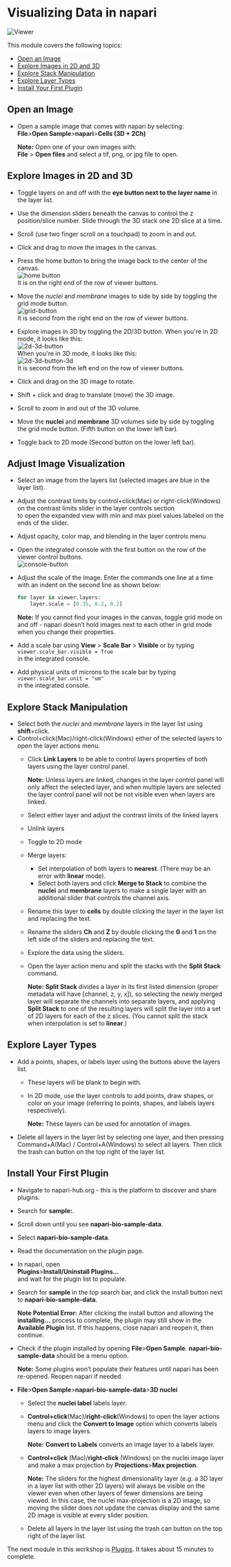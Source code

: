 # Visualizing Data in napari

![Viewer](resources/viewer-with-arrows.png)  

This module covers the following topics:
* [Open an Image](#open-an-image)
* [Explore Images in 2D and 3D](#explore-images-in-2d-and-3d)  
* [Explore Stack Manipulation](#explore-stack-manipulation)  
* [Explore Layer Types](#explore-layer-types)  
* [Install Your First Plugin](#install-your-first-plugin)

## Open an Image
  
* Open a sample image that comes with napari by selecting:  
**File**>**Open Sample**>**napari**>**Cells (3D + 2Ch)**  

   **Note:** Open one of your own images with:  
**File** > **Open files** and select a tif, png, or jpg file to open. 

## Explore Images in 2D and 3D  

* Toggle layers on and off with the **eye button next to the layer name** in the layer list.  
* Use the dimension sliders beneath the canvas to  control the z position/slice number. Slide through the 3D stack one 2D slice at a time.  

* Scroll (use two finger scroll on a touchpad) to zoom in and out.  

* Click and drag to move the images in the canvas.  

* Press the home button to bring the image back to the center of the canvas.  
![home button](resources/home-button.png)  
It is on the right end of the row of viewer buttons.  

* Move the _nuclei_ and _membrane_ images to side by side by toggling the grid mode button.  
![grid-button](resources/grid-button.png)  
It is second from the right end on the row of viewer buttons.  

* Explore images in 3D by toggling the 2D/3D button.  When you're in 2D mode, it looks like this:  
![2d-3d-button](resources/2d-3d-button-2d.png)  
When you're in 3D mode, it looks like this:  
![2d-3d-button-3d](resources/2d-3d-button-3d.png)  
It is second from the left end on the row of viewer buttons.
* Click and drag on the 3D image to rotate.
* Shift + click and drag to translate (move) the 3D image.  
* Scroll to zoom in and out of the 3D volume.
* Move the **nuclei** and **membrane** 3D volumes side by side by toggling the grid mode button. (Fifth button on the lower left bar).
* Toggle back to 2D mode (Second button on the lower left bar).  
 
## Adjust Image Visualization   
* Select an image from the layers list (selected images are blue in the layer list).  
* Adjust the contrast limits by control+click(Mac) or right-click(Windows) on the contrast limits slider in the layer controls section  
 to open the expanded view with min and max pixel values labeled on the ends of the slider.  
* Adjust opacity, color map, and blending  in the layer controls menu.  
* Open the integrated console with the first button on the row of the viewer control buttons.  
![console-button](resources/console-button.png)    
* Adjust the scale of the image. Enter the commands one line at a time with an indent on the second line as shown below: 

    ```Python
    for layer in viewer.layers:  
        layer.scale = [0.35, 0.2, 0.2]
    ```

    **Note:** If you cannot find your images in the canvas, toggle grid mode on and off - napari doesn’t hold images next to each other in grid mode when you change their properties.  

* Add a scale bar using **View** > **Scale Bar** > **Visible** or by typing `viewer.scale_bar.visible = True`  
in the integrated console. 
* Add physical units of microns to the scale bar by typing `viewer.scale_bar.unit = "um"`  
in the integrated console.

## Explore Stack Manipulation  
* Select both the _nuclei_ and _membrane_ layers in the layer list using **shift**+click.  
* Control+click(Mac)/right-click(Windows) either of the selected layers to open the layer actions menu.  
    * Click **Link Layers** to be able to control layers properties of both layers using the layer control panel.  

      **Note:** Unless layers are linked, changes in the layer control panel will only affect the selected layer, and when multiple layers are selected the layer control panel will not be not visible even when layers are linked.  

    * Select either layer and adjust the contrast limits of the linked layers  
    * Unlink layers  
    * Toggle to 2D mode  
    * Merge layers:	
        * Set interpolation of both layers to **nearest**. (There may be an error with **linear** mode).  
        * Select both layers and click **Merge to Stack** to combine the **nuclei** and **membrane** layers to make a single layer with an additional slider that controls the channel axis.  
    * Rename this layer to **cells** by double clicking the layer in the layer list and replacing the text.  
    * Rename the sliders **Ch** and **Z** by double clicking the **0** and **1** on the left side of the sliders and replacing the text.  
    * Explore the data using the sliders.  
    * Open the layer action menu and split the stacks with the **Split Stack** command.  

         **Note:** **Split Stack** divides a layer in its first listed dimension (proper metadata will have [channel, z, y, x]), so selecting the newly merged layer will separate the channels into separate layers, and applying **Split Stack** to one of the resulting layers will split the layer into a set of 2D layers for each of the z slices. (You cannot split the stack when interpolation is set to **linear**.)
         
## Explore Layer Types  
* Add a points, shapes, or labels layer using the buttons above the layers list.
    * These layers will be blank to begin with.  
    * In 2D mode, use the layer controls to add points, draw shapes, or color on your image (referring to points, shapes, and labels layers respectively).  

      **Note:** These layers can be used for annotation of images.  
* Delete all layers in the layer list by selecting one layer, and then pressing Command+A(Mac) / Control+A(Windows) to select all layers. Then click the trash can button on the top right of the layer list. 

## Install Your First Plugin  
* Navigate to napari-hub.org - this is the platform to discover and share plugins.  
* Search for **sample:**.
* Scroll down until you see **napari-bio-sample-data**.  
* Select **napari-bio-sample-data**.  
* Read the documentation on the plugin page.  
* In napari, open  
**Plugins**>**Install/Uninstall Plugins...**   
and wait for the plugin list to populate.  
* Search for **sample** in the top search bar, and click the install button next to **napari-bio-sample-data**.  

    **Note Potential Error:** After clicking the install button and allowing the **installing…** process to complete, the plugin may still show in the **Available Plugin** list. If this happens, close napari and reopen it, then  continue.  

* Check if the plugin installed by opening **File**>**Open Sample**.  **napari-bio-sample-data** should be a menu option.  

    **Note:** Some plugins won’t populate their features until napari has been re-opened.  Reopen napari if needed.  
  
* **File**>**Open Sample**>**napari-bio-sample-data**>**3D nuclei**  
    * Select the **nuclei label** labels layer.
    * **Control+click**(Mac)/**right-click**(Windows) to open the layer actions menu and click the **Convert to Image** option which converts labels layers to image layers.  

       **Note:** **Convert to Labels** converts an image layer to a labels layer. 

    * **Control+click** (Mac)/**right-click** (Windows) on the nuclei image layer and make a max projection by **Projections**>**Max projection**.  

       **Note:** The sliders for the highest dimensionality layer (e.g. a 3D layer in a layer list with other 2D layers) will always be visible on the viewer even when other layers of fewer dimensions are being viewed. In this case, the nuclei max-projection is a 2D image, so moving the slider does not update the canvas display and the same 2D image is visible at every slider position.  
    
    * Delete all layers in the layer list using the trash can button on the top right of the layer list.  

The next module in this workshop is [Plugins](plugins.md). It takes about 15 minutes to complete. 
